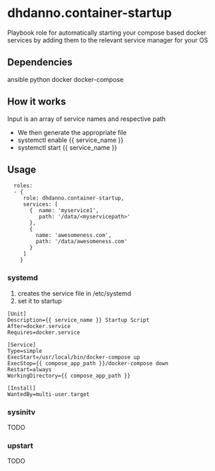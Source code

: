 # dhdanno.container-startup
Playbook role for automatically starting your compose based docker services by adding them to the relevant service manager for your OS

## Dependencies
ansible
python
docker
docker-compose

## How it works
Input is an array of service names and respective path

- We then generate the appropriate file
- systemctl enable {{ service_name }}
- systemctl start {{ service_name }}


## Usage
```
  roles:
  - {
     role: dhdanno.container-startup,
     services: [
       {  name: 'myservice1',
          path: '/data/<myservicepath>'
       },
       {
         name: 'awesomeness.com',
         path: '/data/awesomeness.com'
       }
     ]
    }
```

### systemd
1. creates the service file in /etc/systemd
2. set it to startup
```
[Unit]
Description={{ service_name }} Startup Script
After=docker.service
Requires=docker.service

[Service]
Type=simple
ExecStart=/usr/local/bin/docker-compose up
ExecStop={{ compose_app_path }}/docker-compose down
Restart=always
WorkingDirectory={{ compose_app_path }}

[Install]
WantedBy=multi-user.target
```

### sysinitv
TODO

### upstart
TODO
